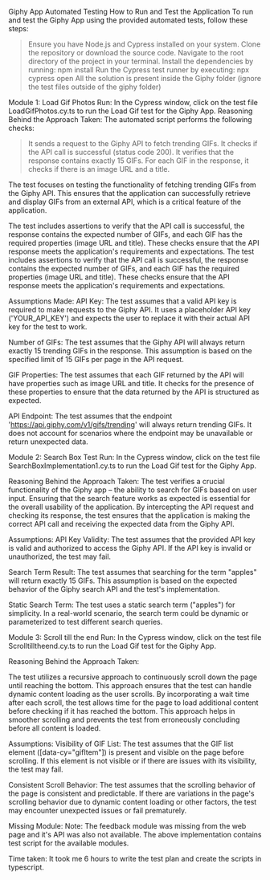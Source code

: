 Giphy App Automated Testing
How to Run and Test the Application
To run and test the Giphy App using the provided automated tests, follow these steps:

> Ensure you have Node.js and Cypress installed on your system.
> Clone the repository or download the source code.
> Navigate to the root directory of the project in your terminal.
> Install the dependencies by running: npm install
>Run the Cypress test runner by executing: npx cypress open
> All the solution is present inside the Giphy folder (ignore the test files outside of the giphy folder)

Module 1: Load Gif Photos
Run: In the Cypress window, click on the test file LoadGifPhotos.cy.ts to run the Load Gif test for the Giphy App.
 Reasoning Behind the Approach Taken:
The automated script performs the following checks:
> It sends a request to the Giphy API to fetch trending GIFs.
> It checks if the API call is successful (status code 200).
> It verifies that the response contains exactly 15 GIFs.
> For each GIF in the response, it checks if there is an image URL and a title.

 The test focuses on testing the functionality of fetching trending GIFs from the Giphy API.
 This ensures that the application can successfully retrieve and display GIFs from an external API,
 which is a critical feature of the application.

 The test includes assertions to verify that the API call is successful, the response contains the expected number of GIFs,
 and each GIF has the required properties (image URL and title). These checks ensure that the API response meets the 
 application's requirements and expectations. The test includes assertions to verify that the API call is successful, 
 the response contains the expected number of GIFs, and each GIF has the required properties (image URL and title). 
 These checks ensure that the API response meets the application's requirements and expectations.

Assumptions Made:
API Key: The test assumes that a valid API key is required to make requests to the Giphy API. It uses a placeholder API key ('YOUR_API_KEY') and expects the user to replace it with their actual API key for the test to work.

Number of GIFs: The test assumes that the Giphy API will always return exactly 15 trending GIFs in the response. This assumption is based on the specified limit of 15 GIFs per page in the API request.

GIF Properties: The test assumes that each GIF returned by the API will have properties such as image URL and title. It checks for the presence of these properties to ensure that the data returned by the API is structured as expected.

API Endpoint: The test assumes that the endpoint 'https://api.giphy.com/v1/gifs/trending' will always return trending GIFs. It does not account for scenarios where the endpoint may be unavailable or return unexpected data.


Module 2: Search Box Test
Run: In the Cypress window, click on the test file SearchBoxImplementation1.cy.ts to run the Load Gif test for the Giphy App.

Reasoning Behind the Approach Taken:
The test verifies a crucial functionality of the Giphy app – the ability to search for GIFs based on user input. 
Ensuring that the search feature works as expected is essential for the overall usability of the application.
 By intercepting the API request and checking its response, the test ensures that the application is making the correct API call 
 and receiving the expected data from the Giphy API.
 
 Assumptions:
API Key Validity: The test assumes that the provided API key is valid and authorized to access the Giphy API. If the API key is invalid or unauthorized, the test may fail.

Search Term Result: The test assumes that searching for the term "apples" will return exactly 15 GIFs. This assumption is based on the expected behavior of the Giphy search API and the test's implementation.

Static Search Term: The test uses a static search term ("apples") for simplicity. In a real-world scenario, the search term could be dynamic or parameterized to test different search queries.


Module 3: Scroll till the end
Run: In the Cypress window, click on the test file Scrolltilltheend.cy.ts to run the Load Gif test for the Giphy App.

Reasoning Behind the Approach Taken:

The test utilizes a recursive approach to continuously scroll down the page until reaching the bottom.
This approach ensures that the test can handle dynamic content loading as the user scrolls.
By incorporating a wait time after each scroll,  the test allows time for the page to load additional content before 
checking if it has reached the bottom.
This approach helps in smoother scrolling and prevents the test from erroneously concluding before all content is loaded.

Assumptions:
Visibility of GIF List: The test assumes that the GIF list element ([data-cy="gifItem"]) is present and visible on the page before scrolling. If this element is not visible or if there are issues with its visibility, the test may fail.

Consistent Scroll Behavior: The test assumes that the scrolling behavior of the page is consistent and predictable. If there are variations in the page's scrolling behavior due to dynamic content loading or other factors, the test may encounter unexpected issues or fail prematurely.

Missing Module:
Note: The feedback module was missing from the web page and it's API was also not available.
The above implementation contains test script for the available modules.

Time taken: It took me 6 hours to write the test plan and create the scripts in typescript. 
